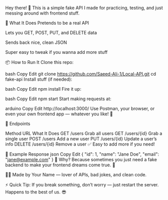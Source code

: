 Hey there! 👋
This is a simple fake API I made for practicing, testing, and just messing around with frontend stuff.

🚀 What It Does
Pretends to be a real API

Lets you GET, POST, PUT, and DELETE data

Sends back nice, clean JSON

Super easy to tweak if you wanna add more stuff

📦 How to Run It
Clone this repo:

bash
Copy
Edit
git clone https://github.com/Saeed-Ali-1/Local-API.git
cd fake-api
Install stuff (if needed):

bash
Copy
Edit
npm install
Fire it up:

bash
Copy
Edit
npm start
Start making requests at:

arduino
Copy
Edit
http://localhost:3000/
Use Postman, your browser, or even your own frontend app — whatever you like! 🎯

🧩 Endpoints

Method	URL	What It Does
GET	/users	Grab all users
GET	/users/{id}	Grab a single user
POST	/users	Add a new user
PUT	/users/{id}	Update a user’s info
DELETE	/users/{id}	Remove a user
✅ Easy to add more if you need!

🎯 Example Response
json
Copy
Edit
{
  "id": 1,
  "name": "Jane Doe",
  "email": "jane@example.com"
}
🤔 Why?
Because sometimes you just need a fake backend to make your frontend dreams come true. 🌈

🧑‍💻 Made by
Your Name — lover of APIs, bad jokes, and clean code.

⚡ Quick Tip:
If you break something, don’t worry — just restart the server. Happens to the best of us. 😎
